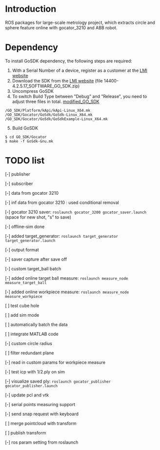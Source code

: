 # Introduction

ROS packages for large-scale metrology project, which extracts circle and sphere feature online with gocator_3210 and ABB robot. 

# Dependency

To install GoSDK dependency, the following steps are required: 

1. With a Serial Number of a device, register as a customer at the [LMI website](http://downloads.lmi3d.com/)
2. Download the SDK from the [LMI website](http://downloads.lmi3d.com/) (file 14400-4.2.5.17_SOFTWARE_GO_SDK.zip)
3. Uncompress GoSDK
4. To switch Build Type between "Debug" and "Release", you need to adjust three files in total. [modified_GO_SDK](https://github.com/Logan-Shi/GO_SDK)

```
/GO_SDK/Platform/kApi/kApi-Linux_X64.mk
/GO_SDK/Gocator/GoSdk/GoSdk-Linux_X64.mk
/GO_SDK/Gocator/GoSdk/GoSdkExample-Linux_X64.mk
```
5. Build GoSDK
```shell 
$ cd GO_SDK/Gocator
$ make -f GoSdk-Gnu.mk 
```

# TODO list

[-] publisher

[-] subscriber

[-] data from gocator 3210

[-] inf data from gocator 3210 : used conditional removal

[-] gocator 3210 saver: ```roslaunch gocator_3200 gocator_saver.launch``` (space for new shot, "s" to save)

[-] offline-sim done 

[-] added target_generator: ```roslaunch target_generator target_generator.launch```

[-] output format

[-] saver capture after save off

[-] custom target_ball batch

[-] added online target ball measure: ```roslaunch measure_node measure_target_ball```

[-] added online workpiece measure: ```roslaunch measure_node measure_workpiece```

[ ] test cube hole

[ ] add sim mode

[ ] automatically batch the data

[ ] integrate MATLAB code

[-] custom circle radius

[ ] filter redundant plane

[-] read in custom params for workpiece measure

[-] test icp with 1/2.ply on sim

[-] visualize saved ply: ```roslaunch gocator_publisher gocator_publisher.launch```

[-] update pcl and vtk

[-] serial points measuring support

[-] send snap request with keyboard

[ ] merge pointcloud with transform

[ ] publish transform

[-] ros param setting from roslaunch 
